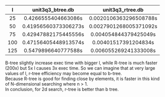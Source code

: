 |l      |unit3q3_btree.db    |      unit3q3_rtree.db|
|:-----:|:------------------:|:--------------------:|
|25     |0.4266555404663086s|0.0020106363296508788s|
|50     |0.41956560373306273s|0.0027901268005371092s|
|75     |0.42947882175445556s|0.004054844379425049s|
|100    |0.47156405448913574s|0.00401517391204834s|
|125    |0.5479896640777588s|0.006055269241333008s|

B-tree slightly increase exec time with bigger l, while R-tree is much faster (200x) but 5x l causes 3x exec time. So we can imagine that at very large values of l, r-tree efficiency may become equal to b-tree.  
Because R-tree is good for finding close by elements, it is faster in this kind of N-dimensional searching where n > 1.  
In conclusion, for 2d search, r-tree is better than b tree.
